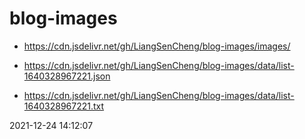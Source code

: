 # blog-images 

* https://cdn.jsdelivr.net/gh/LiangSenCheng/blog-images/images/ 

* https://cdn.jsdelivr.net/gh/LiangSenCheng/blog-images/data/list-1640328967221.json 

* https://cdn.jsdelivr.net/gh/LiangSenCheng/blog-images/data/list-1640328967221.txt 

2021-12-24 14:12:07